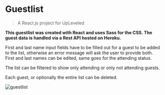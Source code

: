 # Guestlist

> A React.js project for UpLeveled

<b>This guestlist was created with React and uses Sass for the CSS. The guest data is handled via a Rest API hosted on Heroku.</b>

First and last name input fields have to be filled out for a guest to be added to the list, otherwise an error message will ask the user to provide both. First and last names can be edited, same goes for the attending status.

The list can be filtered to show only attending or only not attending guests.

Each guest, or optionally the entire list can be deleted.


![guestlist](https://user-images.githubusercontent.com/94120252/161094394-12d4ae67-916b-4e6a-9b4e-72cccfbbbf58.png)
